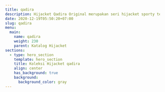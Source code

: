 ```yaml
---
title: qadira
description: Hijacket Qadira Original merupakan seri hijacket sporty terbaru dirancang lebih Modis dilengkapi dengan Bordir berkualitas dengan Identitas Hijaber (HJ) dibagian dada ditambah kata motivasi "Hijab Makes Me Complete Hijacket Makes Me Perfect" dan "Strength and Dignity Hijaber Forever".
date: 2020-12-19T05:50:20+07:00
slug: qadira
menu:
  main:
    name: qadira
    weight: 230
    parent: Katalog Hijacket
sections:
  - type: hero_section
    template: hero_section
    title: Koleksi Hijacket qadira
    align: center
    has_background: true
    background:
      background_color: gray
---
```


